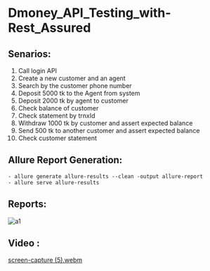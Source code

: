# Dmoney_API_Testing_with-Rest_Assured
  
## Senarios: 
1. Call login API
2. Create  a new customer and an agent
3. Search by the customer phone number
4. Deposit 5000 tk to the Agent from system
5. Deposit 2000 tk by agent to customer 
6. Check balance of customer
7. Check statement by trnxId 
8. Withdraw 1000 tk by customer and assert expected balance
9. Send 500 tk to another customer and assert expected balance
10. Check customer statement


## Allure Report Generation: 
	- allure generate allure-results --clean -output allure-report
	- allure serve allure-results
  

## Reports:

![a1](https://user-images.githubusercontent.com/123531000/225681136-2d946f71-fdfc-4289-8ce9-de18048ae120.PNG)


## Video :



[screen-capture (5).webm](https://user-images.githubusercontent.com/123531000/225681155-21312f93-1cce-4f45-9c97-83cc5aa7953c.webm)
